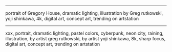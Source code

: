 ***
portrait of Gregory House, dramatic lighting, illustration by Greg rutkowski, yoji shinkawa, 4k, digital art, concept art, trending on artstation

***
xxx, portrait, dramatic lighting, pastel colors, cyberpunk, neon city, raining, illustration, by artist greg rutkowski, by artist yoji shinkawa, 8k, sharp focus, digital art, concept art, trending on artstation

